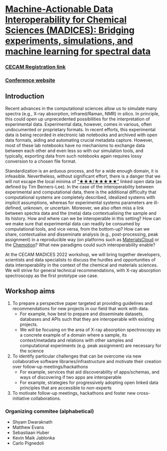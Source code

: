 # [Machine-Actionable Data Interoperability for Chemical Sciences (MADICES): Bridging experiments, simulations, and machine learning for spectral data](https://www.cecam.org/workshop-details/1165)

### [CECAM Registration link](https://www.cecam.org/workshop-details/1165)

### [Conference website](https://madices.github.io)

## Introduction

Recent advances in the computational sciences allow us to simulate many spectra (e.g., X-ray absorption, infrared/Raman, NMR) in silico. In principle, this could open up unprecedented possibilities for the interpretation of experimental data. 
Experimental data, however, comes in various, often undocumented or proprietary formats. 
In recent efforts, this experimental data is being recorded in electronic lab notebooks and archived with open data formats, aiding and automating crucial metadata capture. 
However, most of these lab notebooks have no mechanisms to exchange data between each other and even less so with our simulation tools, and typically, exporting data from such notebooks again requires lossy conversion to a chosen file format.

Standardization is an arduous process, and for a wide enough domain, it is infeasible. 
Nevertheless, without significant effort, there is a danger that we will not escape the local minima of [“★★★/★★★★★”](https://www.w3.org/DesignIssues/LinkedData.html) linked open data (as defined by Tim Berners-Lee).
In the case of the interoperability between experimental and computational data, there is the additional difficulty that computational systems are completely described, idealized systems with implicit assumptions, whereas for experimental systems parameters are ill-defined, unknown, or uncertain.
Moreover, we also often miss a link between spectra data and the (meta) data contextualising the sample and its history.
How and where can we be interoperable in this setting? How can we make sure that experimental data can readily be consumed by computational tools, and vice versa, from the bottom-up? 
How can we share, contextualise and disseminate analysis (e.g., post-processing, peak assignment) in a reproducible way (on platforms such as [MaterialsCloud](https://materialscloud.org) or the [Chemotion](https://www.chemotion.net)? 
What new paradigms could such interoperability enable?

At the CECAM MADICES 2022 workshop, we will bring together developers, scientists and data specialists to discuss the hurdles and opportunities of data interoperability in the context of the chemical and materials sciences.
We will strive for general technical recommendations,  with  X-ray absorption spectroscopy as the first prototype use case.

## Workshop aims


1. To prepare a perspective paper targeted at providing guidelines and recommendations for new projects in our field that work with data.
    - For example, how best to prepare and disseminate datasets, databases and APIs such that they are interoperable with existing projects.
    - We will be focusing on the area of X-ray absorption spectroscopy as a concrete example of a domain where a sample, its context/metadata and relations with other samples and computational experiments (e.g. peak assignment) are necessary for the science
2. To identify particular challenges that can be overcome via new collaborative software libraries/infrastructure and motivate their creation over follow-up meetings/hackathons
    - For example, services that aid discoverability of apps/schemas, and ways of discovering if two apps are interoperable
    - For example, strategies for progressively adopting open linked data principles that are accessible to non-experts
3. To motivate follow-up meetings, hackathons and foster new cross-initiative collaborations.

### Organizing commitee (alphabetical)

- Shyam Dwaraknath
- Matthew Evans
- Sebastiaan Huber
- Kevin Maik Jablonka
- Carlo Pignedoli

